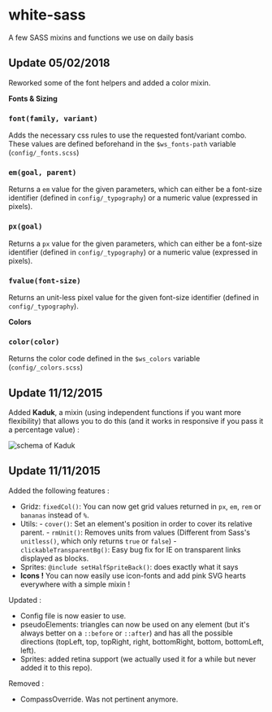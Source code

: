 white-sass
==========

A few SASS mixins and functions we use on daily basis

## Update 05/02/2018

Reworked some of the font helpers and added a color mixin.

**Fonts & Sizing**  

### `font(family, variant)`  
Adds the necessary css rules to use the requested font/variant combo. These values are defined beforehand in the `$ws_fonts-path` variable (`config/_fonts.scss`)

### `em(goal, parent)`  
Returns a `em` value for the given parameters, which can either be a font-size identifier (defined in `config/_typography`) or a numeric value (expressed in pixels).

### `px(goal)`  
Returns a `px` value for the given parameters, which can either be a font-size identifier (defined in `config/_typography`) or a numeric value (expressed in pixels).

### `fvalue(font-size)`  
Returns an unit-less pixel value for the given font-size identifier (defined in `config/_typography`).

**Colors**  
### `color(color)`  
Returns the color code defined in the `$ws_colors` variable (`config/_colors.scss`)

## Update 11/12/2015

Added **Kaduk**, a mixin (using independent functions if you want more flexibility) that allows you to do this (and it works in responsive if you pass it a percentage value) :

![schema of Kaduk ](https://raw.githubusercontent.com/whiteCube/white-sass/master/kaduk.png)

## Update 11/11/2015

Added the following features :

- Gridz: `fixedCol()`: You can now get grid values returned in `px`, `em`, `rem` or `bananas` instead of `%`.
- Utils:
      - `cover()`: Set an element's position in order to cover its relative parent.
      - `rmUnit()`: Removes units from values (Different from Sass's `unitless()`, which only returns `true` or `false`)
      - `clickableTransparentBg()`: Easy bug fix for IE on transparent links displayed as blocks.
- Sprites: `@include setHalfSpriteBack()`: does exactly what it says
- **Icons !** You can now easily use icon-fonts and add pink SVG hearts everywhere with a simple mixin !


Updated :

- Config file is now easier to use.
- pseudoElements: triangles can now be used on any element (but it's always better on a `::before` or `::after`) and has all the possible directions (topLeft, top, topRight, right, bottomRight, bottom, bottomLeft, left).
- Sprites: added retina support (we actually used it for a while but never added it to this repo).

Removed :

- CompassOverride. Was not pertinent anymore.